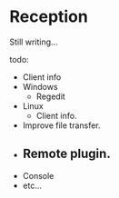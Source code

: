 # Reception

Still writing...

todo:
- Client info
- Windows
  - Regedit
- Linux
  - Client info.
- Improve file transfer.
- Remote plugin.
  - 
- Console
- etc...
